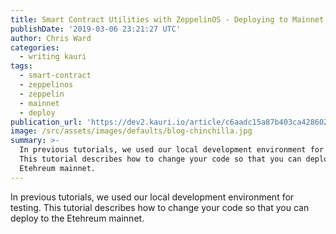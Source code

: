 ```yaml
---
title: Smart Contract Utilities with ZeppelinOS - Deploying to Mainnet
publishDate: '2019-03-06 23:21:27 UTC'
author: Chris Ward
categories:
  - writing kauri
tags:
  - smart-contract
  - zeppelinos
  - zeppelin
  - mainnet
  - deploy
publication_url: 'https://dev2.kauri.io/article/c6aadc15a87b403ca428602f4d6ea30e'
image: /src/assets/images/defaults/blog-chinchilla.jpg
summary: >-
  In previous tutorials, we used our local development environment for testing.
  This tutorial describes how to change your code so that you can deploy to the
  Etehreum mainnet.
---
```

In previous tutorials, we used our local development environment for testing. This tutorial describes how to change your code so that you can deploy to the Etehreum mainnet.

